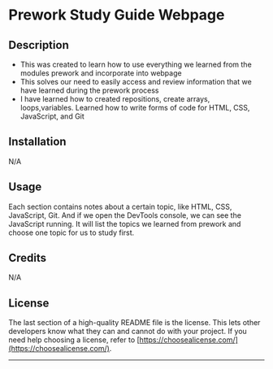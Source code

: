 # Prework Study Guide Webpage

## Description

- This was created to learn how to use everything we learned from the modules prework and incorporate into webpage
- This solves our need to easily access and review information that we have learned during the prework process
- I have learned how to created repositions, create arrays, loops,variables. Learned how to write forms of code for HTML, CSS, JavaScript, and Git


## Installation

N/A

## Usage

Each section contains notes about a certain topic, like HTML, CSS, JavaScript, Git. And if we open the DevTools console, we can see the JavaScript running. It will list the topics we learned from prework and choose one topic for us to study first.

## Credits

N/A

## License

The last section of a high-quality README file is the license. This lets other developers know what they can and cannot do with your project. If you need help choosing a license, refer to [https://choosealicense.com/](https://choosealicense.com/).

---

